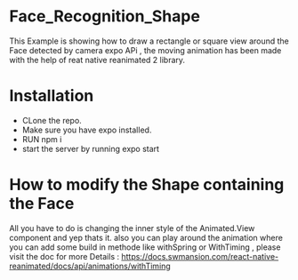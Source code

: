 # Face_Recognition_Shape

This Example is showing how to draw a rectangle or square view around the Face detected by camera expo APi , the moving animation has been made with the help of
reat native reanimated 2 library.

# Installation

- CLone the repo.
- Make sure you have expo installed.
- RUN npm i
- start the server by running expo start

# How to modify the Shape containing the Face

All you have to do is changing the inner style of the Animated.View component and yep thats it.
also you can play around the animation where you can add some build in methode like withSpring or WithTiming , please visit the doc for more Details :
https://docs.swmansion.com/react-native-reanimated/docs/api/animations/withTiming
